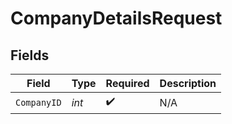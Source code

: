 # CompanyDetailsRequest


## Fields

| Field              | Type               | Required           | Description        |
| ------------------ | ------------------ | ------------------ | ------------------ |
| `CompanyID`        | *int*              | :heavy_check_mark: | N/A                |